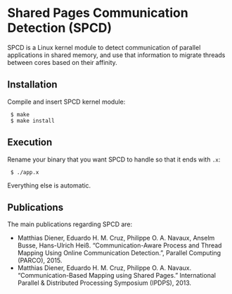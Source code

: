 # Shared Pages Communication Detection (SPCD)

SPCD is a Linux kernel module to detect communication of parallel applications in shared memory, and use that information to migrate threads between cores based on their affinity.

## Installation
Compile and insert SPCD kernel module:

     $ make
     $ make install
     
## Execution

Rename your binary that you want SPCD to handle so that it ends with ```.x```:

     $ ./app.x
     
Everything else is automatic.


## Publications

The main publications regarding SPCD are:

- Matthias Diener, Eduardo H. M. Cruz, Philippe O. A. Navaux, Anselm Busse, Hans-Ulrich Heiß. “Communication-Aware Process and Thread Mapping Using Online Communication Detection.”, Parallel Computing (PARCO), 2015.
- Matthias Diener, Eduardo H. M. Cruz, Philippe O. A. Navaux. “Communication-Based Mapping using Shared Pages.” International Parallel & Distributed Processing Symposium (IPDPS), 2013.
